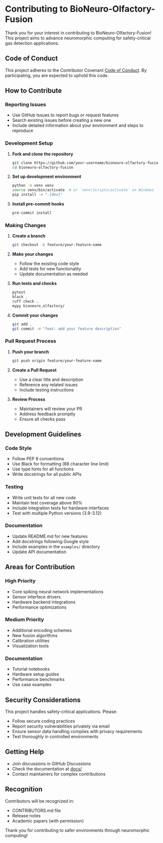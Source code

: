 # Contributing to BioNeuro-Olfactory-Fusion

Thank you for your interest in contributing to BioNeuro-Olfactory-Fusion! This project aims to advance neuromorphic computing for safety-critical gas detection applications.

## Code of Conduct

This project adheres to the Contributor Covenant [Code of Conduct](CODE_OF_CONDUCT.md). By participating, you are expected to uphold this code.

## How to Contribute

### Reporting Issues

- Use GitHub Issues to report bugs or request features
- Search existing issues before creating a new one
- Include detailed information about your environment and steps to reproduce

### Development Setup

1. **Fork and clone the repository**
   ```bash
   git clone https://github.com/your-username/bioneuro-olfactory-fusion.git
   cd bioneuro-olfactory-fusion
   ```

2. **Set up development environment**
   ```bash
   python -m venv venv
   source venv/bin/activate  # or `venv\Scripts\activate` on Windows
   pip install -e ".[dev]"
   ```

3. **Install pre-commit hooks**
   ```bash
   pre-commit install
   ```

### Making Changes

1. **Create a branch**
   ```bash
   git checkout -b feature/your-feature-name
   ```

2. **Make your changes**
   - Follow the existing code style
   - Add tests for new functionality
   - Update documentation as needed

3. **Run tests and checks**
   ```bash
   pytest
   black .
   ruff check .
   mypy bioneuro_olfactory/
   ```

4. **Commit your changes**
   ```bash
   git add .
   git commit -m "feat: add your feature description"
   ```

### Pull Request Process

1. **Push your branch**
   ```bash
   git push origin feature/your-feature-name
   ```

2. **Create a Pull Request**
   - Use a clear title and description
   - Reference any related issues
   - Include testing instructions

3. **Review Process**
   - Maintainers will review your PR
   - Address feedback promptly
   - Ensure all checks pass

## Development Guidelines

### Code Style

- Follow PEP 8 conventions
- Use Black for formatting (88 character line limit)
- Use type hints for all functions
- Write docstrings for all public APIs

### Testing

- Write unit tests for all new code
- Maintain test coverage above 90%
- Include integration tests for hardware interfaces
- Test with multiple Python versions (3.9-3.12)

### Documentation

- Update README.md for new features
- Add docstrings following Google style
- Include examples in the `examples/` directory
- Update API documentation

## Areas for Contribution

### High Priority
- Core spiking neural network implementations
- Sensor interface drivers
- Hardware backend integrations
- Performance optimizations

### Medium Priority
- Additional encoding schemes
- New fusion algorithms
- Calibration utilities
- Visualization tools

### Documentation
- Tutorial notebooks
- Hardware setup guides
- Performance benchmarks
- Use case examples

## Security Considerations

This project handles safety-critical applications. Please:

- Follow secure coding practices
- Report security vulnerabilities privately via email
- Ensure sensor data handling complies with privacy requirements
- Test thoroughly in controlled environments

## Getting Help

- Join discussions in GitHub Discussions
- Check the documentation at [docs/](docs/)
- Contact maintainers for complex contributions

## Recognition

Contributors will be recognized in:
- CONTRIBUTORS.md file
- Release notes
- Academic papers (with permission)

Thank you for contributing to safer environments through neuromorphic computing!